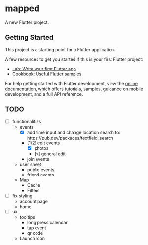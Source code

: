 # mapped

A new Flutter project.

## Getting Started

This project is a starting point for a Flutter application.

A few resources to get you started if this is your first Flutter project:

- [Lab: Write your first Flutter app](https://docs.flutter.dev/get-started/codelab)
- [Cookbook: Useful Flutter samples](https://docs.flutter.dev/cookbook)

For help getting started with Flutter development, view the
[online documentation](https://docs.flutter.dev/), which offers tutorials,
samples, guidance on mobile development, and a full API reference.


## TODO
- [ ] functionalities
    * events
        * [x] add time input and change location search to: https://pub.dev/packages/textfield_search
        * [1/2] edit events
          * [x] photos
          * [v] general edit
        * join events
    * user sheet
        * public events
        * friend events
    * Map 
      * Cache
      * Filters
- [ ] fix styling
    * account page
    * home
- [ ] ux
     * tooltips
        * long press calendar
        * tap event
        * qr code
     * Launch Icon
